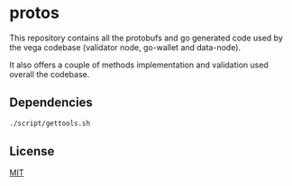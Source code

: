 # protos

This repository contains all the protobufs and go generated code used by the vega codebase (validator node, go-wallet and data-node).

It also offers a couple of methods implementation and validation used overall the codebase.

## Dependencies

```sh
./script/gettools.sh
```

## License
[MIT](https://github.com/vegaprotocol/protos/blob/develop/LICENSE)
